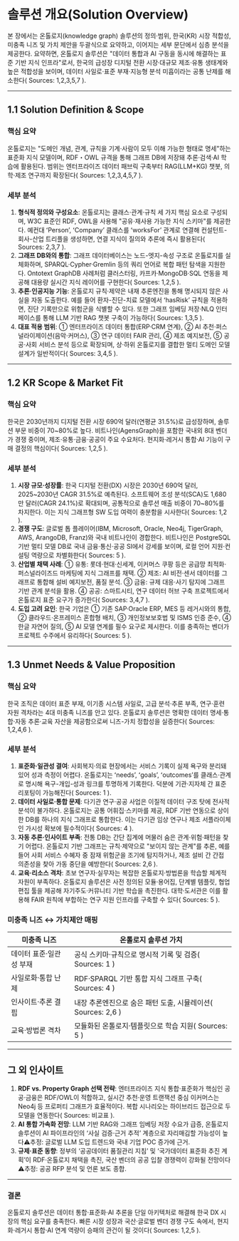 # 솔루션 개요(Solution Overview)

본 장에서는 온톨로지(knowledge graph) 솔루션의 정의·범위, 한국(KR) 시장 적합성, 미충족 니즈 및 가치 제안을 두괄식으로 요약하고, 이어지는 세부 문단에서 심층 분석을 제공한다. 요약하면, 온톨로지 솔루션은 "데이터 통합과 AI 구동을 동시에 해결하는 표준 기반 지식 인프라"로서, 한국의 급성장 디지털 전환 시장·대규모 제조·유통 생태계와 높은 적합성을 보이며, 데이터 사일로·표준 부재·지능형 분석 미흡이라는 공통 난제를 해소한다( Sources: 1,2,3,5,7 ).

---

## 1.1 Solution Definition & Scope

### 핵심 요약
온톨로지는 "도메인 개념, 관계, 규칙을 기계·사람이 모두 이해 가능한 형태로 명세"하는 표준화 지식 모델이며, RDF・OWL 규격을 통해 그래프 DB에 저장돼 추론·검색·AI 학습에 활용된다. 범위는 엔터프라이즈 데이터 패브릭 구축부터 RAG(LLM+KG) 챗봇, 의학·제조 연구까지 확장된다( Sources: 1,2,3,4,5,7 ).

### 세부 분석
1. **형식적 정의와 구성요소**: 온톨로지는 클래스·관계·규칙 세 가지 핵심 요소로 구성되며, W3C 표준인 RDF, OWL을 사용해 "공유·재사용 가능한 지식 스키마"를 제공한다. 예컨대 ʻPersonʼ, ʻCompanyʼ 클래스를 ʻworksForʼ 관계로 연결해 컨설턴트-회사-산업 트리플을 생성하면, 연결 지식이 질의와 추론에 즉시 활용된다( Sources: 2,3,7 ).
2. **그래프 DB와의 통합**: 그래프 데이터베이스는 노드-엣지-속성 구조로 온톨로지를 실체화하며, SPARQL·Cypher·Gremlin 등의 쿼리 언어로 복합 패턴 탐색을 지원한다. Ontotext GraphDB 사례처럼 클러스터링, 카프카·MongoDB·SQL 연동을 제공해 대용량 실시간 지식 레이어를 구현한다( Sources: 1,2,5 ).
3. **추론·인공지능 기능**: 온톨로지 규칙·제약은 내재 추론엔진을 통해 명시되지 않은 사실을 자동 도출한다. 예를 들어 환자-진단-치료 모델에서 ʻhasRiskʼ 규칙을 적용하면, 진단 기록만으로 위험군을 식별할 수 있다. 또한 그래프 임베딩 저장·NLQ 인터페이스를 통해 LLM 기반 RAG 챗봇 구축이 가능하다( Sources: 1,3,5 ).
4. **대표 적용 범위**: ① 엔터프라이즈 데이터 통합(ERP·CRM 연계), ② AI 추천·퍼스널라이제이션(음악·커머스), ③ 연구 데이터 FAIR 관리, ④ 제조 예지보전, ⑤ 공공·사회 서비스 분석 등으로 확장되며, 상·하위 온톨로지를 결합한 멀티 도메인 모델 설계가 일반적이다( Sources: 3,4,5 ).

---

## 1.2 KR Scope & Market Fit

### 핵심 요약
한국은 2030년까지 디지털 전환 시장 690억 달러(연평균 31.5%)로 급성장하며, 솔루션 부문 비중이 70~80%로 높다. 비트나인(AgensGraph)을 포함한 국내외 8대 벤더가 경쟁 중이며, 제조·유통·금융·공공이 주요 수요처다. 현지화·레거시 통합·AI 기능이 구매 결정의 핵심이다( Sources: 1,2,5 ).

### 세부 분석
1. **시장 규모·성장률**: 한국 디지털 전환(DX) 시장은 2030년 690억 달러, 2025~2030년 CAGR 31.5%로 예측된다. 소프트웨어 조성 분석(SCA)도 1,680만 달러(CAGR 24.1%)로 확대되며, 공통적으로 솔루션 매출 비중이 70~80%를 차지한다. 이는 지식 그래프형 SW 도입 여력이 충분함을 시사한다( Sources: 1,2 ).
2. **경쟁 구도**: 글로벌 톱 플레이어(IBM, Microsoft, Oracle, Neo4j, TigerGraph, AWS, ArangoDB, Franz)와 국내 비트나인이 경합한다. 비트나인은 PostgreSQL 기반 멀티 모델 DB로 국내 금융·통신·공공 SI에서 강세를 보이며, 로컬 언어 지원·컨설팅 역량으로 차별화한다( Sources: 5 ).
3. **산업별 채택 사례**: ① 유통: 롯데·현대·신세계, 이커머스 쿠팡 등은 공급망 최적화·퍼스널라이즈드 마케팅에 지식 그래프를 채택. ② 제조: AI 비전·센서 데이터를 그래프로 통합해 설비 예지보전, 품질 분석. ③ 금융: 규제 대응·사기 탐지에 그래프 기반 관계 분석을 활용. ④ 공공: 스마트시티, 연구 데이터 허브 구축 프로젝트에서 온톨로지 표준 요구가 증가한다( Sources: 3,4,7 ).
4. **도입 고려 요인**: 한국 기업은 ① 기존 SAP·Oracle ERP, MES 등 레거시와의 통합, ② 클라우드·온프레미스 혼합형 배치, ③ 개인정보보호법 및 ISMS 인증 준수, ④ 한글 자연어 질의, ⑤ AI 모델 연계를 필수 요구로 제시한다. 이를 충족하는 벤더가 프로젝트 수주에서 유리하다( Sources: 5 ).

---

## 1.3 Unmet Needs & Value Proposition

### 핵심 요약
한국 조직은 데이터 표준 부재, 이기종 시스템 사일로, 고급 분석·추론 부족, 연구·훈련 자원 격차라는 4대 미충족 니즈를 안고 있다. 온톨로지 솔루션은 명확한 데이터 명세·통합·자동 추론·교육 자산을 제공함으로써 니즈-가치 정합성을 실증한다( Sources: 1,2,4,6 ).

### 세부 분석
1. **표준화·일관성 결여**: 사회복지·의료 현장에서는 서비스 기록이 실제 욕구와 분리돼 있어 성과 측정이 어렵다. 온톨로지는 ʻneedsʼ, ʻgoalsʼ, ʻoutcomesʼ를 클래스·관계로 명시해 욕구-개입-성과 링크를 투명하게 기록한다. 덕분에 기관·지자체 간 표준 리포팅이 가능해진다( Sources: 1 ).
2. **데이터 사일로·통합 문제**: 다기관 연구·공공 사업은 이질적 데이터 구조 탓에 전사적 분석이 불가하다. 온톨로지는 공통 어휘집·스키마를 제공, RDF 기반 연동으로 상이한 DB를 하나의 지식 그래프로 통합한다. 이는 다기관 임상 연구나 제조 서플라이체인 가시성 확보에 필수적이다( Sources: 4 ).
3. **자동 추론·인사이트 부족**: 전통 DB는 간단 집계에 머물러 숨은 관계·위험·패턴을 찾기 어렵다. 온톨로지 기반 그래프는 규칙·제약으로 "보이지 않는 관계"를 추론, 예를 들어 사회 서비스 수혜자 중 잠재 위험군을 조기에 탐지하거나, 제조 설비 간 간접 의존성을 찾아 가동 중단을 예방한다( Sources: 2,6 ).
4. **교육·리소스 격차**: 초보 연구자·실무자는 복잡한 온톨로지·방법론을 학습할 체계적 자원이 부족하다. 온톨로지 솔루션은 사전 정의된 모듈·용어집, 단계별 템플릿, 협업 편집 툴을 제공해 자기주도·커뮤니티 기반 학습을 촉진한다. 대학·도서관은 이를 활용해 FAIR 원칙에 부합하는 연구 지원 인프라를 구축할 수 있다( Sources: 5 ).

### 미충족 니즈 ↔ 가치제안 매핑
| 미충족 니즈 | 온톨로지 솔루션 가치 |
|--------------|-----------------------|
| 데이터 표준·일관성 부재 | 공식 스키마·규칙으로 명시적 기록 및 검증( Sources: 1 ) |
| 사일로화·통합 난제 | RDF·SPARQL 기반 통합 지식 그래프 구축( Sources: 4 ) |
| 인사이트·추론 결핍 | 내장 추론엔진으로 숨은 패턴 도출, 시뮬레이션( Sources: 2,6 ) |
| 교육·방법론 격차 | 모듈화된 온톨로지·템플릿으로 학습 지원( Sources: 5 ) |

---

## 그 외 인사이트

1. **RDF vs. Property Graph 선택 전략**: 엔터프라이즈 지식 통합·표준화가 핵심인 공공·금융은 RDF/OWL이 적합하고, 실시간 추천·운영 트랜잭션 중심 이커머스는 Neo4j 등 프로퍼티 그래프가 효율적이다. 복합 시나리오는 하이브리드 접근으로 두 모델을 연동한다( Sources: 비교표 ).
2. **AI 통합 가속화 전망**: LLM 기반 RAG와 그래프 임베딩 저장 수요가 급증, 온톨로지 솔루션이 AI 파이프라인의 ‘사실 검증·근거 추적’ 계층으로 자리매김할 가능성이 높다⚠️추정: 글로벌 LLM 도입 트렌드와 국내 기업 POC 증가에 근거.
3. **규제·표준 동향**: 정부의 ‘공공데이터 품질관리 지침’ 및 ‘국가데이터 표준화 추진 계획’이 RDF·온톨로지 채택을 촉진, 국산 벤더의 공공 입찰 경쟁력이 강화될 전망이다⚠️추정: 공공 RFP 분석 및 언론 보도 종합.

---

### 결론
온톨로지 솔루션은 데이터 통합·표준화·AI 추론을 단일 아키텍처로 해결해 한국 DX 시장의 핵심 요구를 충족한다. 빠른 시장 성장과 국산·글로벌 벤더 경쟁 구도 속에서, 현지화·레거시 통합·AI 연계 역량이 승패의 관건이 될 것이다( Sources: 1,2,5 ).
